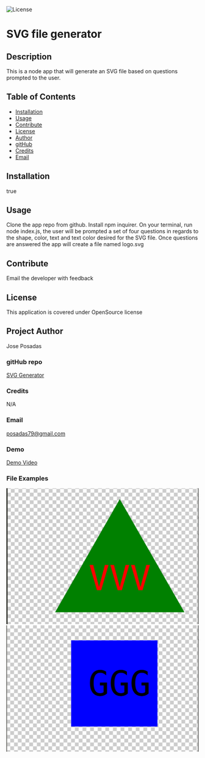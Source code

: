 
  ![License](https://img.shields.io/badge/license-OpenSource-blue)
  # SVG file generator
   ## Description
   This is a node app that will generate an SVG file based on questions prompted to the user.

   ## Table of Contents
   * [Installation](#installation)
   * [Usage](#usage)
   * [Contribute](#contribute)
   * [License](#license)
   * [Author](#author)
   * [gitHub](#github)
   * [Credits](#credits)
   * [Email](#email)
   
  ## Installation 
  true 
  ## Usage 
  Clone the app repo from github. Install npm inquirer. On your terminal, run node index.js, the user will be prompted a set of four questions in regards to the shape, color, text and text color desired for the SVG file. Once questions are answered the app will create a file named logo.svg
  ## Contribute 
  Email the developer with feedback
  ## License 
  This application is covered under OpenSource license
  ## Project Author 
  Jose Posadas 
   ### gitHub repo
   [SVG Generator](https://github.com/Nozerone/SVG_Generator)
   ### Credits 
   N/A 
   ### Email 
   posadas79@gmail.com

   ### Demo
   [Demo Video](https://drive.google.com/file/d/15sQJbfmhy9FO74JSVxg_8KOrvyVD-SDo/view)

   ### File Examples
   
   ![Alt text](<assets/screenshots/Screenshot 2023-09-10 at 12.28.55 AM.png>)
   ![Alt text](<assets/screenshots/Screenshot 2023-09-10 at 12.29.12 AM.png>)